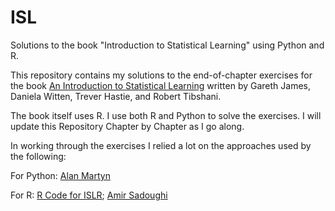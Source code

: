 # ISL
Solutions to the book "Introduction to Statistical Learning" using Python and R.

This repository contains my solutions to the end-of-chapter exercises for the book [An Introduction to Statistical Learning](https://statlearning.com/) written by Gareth James, Daniela Witten, Trever Hastie, and Robert Tibshani. 

The book itself uses R. I use both R and Python to solve the exercises. I will update this Repository Chapter by Chapter as I go along. 

In working through the exercises I relied a lot on the approaches used by the following:

   For Python:
      [Alan Martyn](www.alanmartyn.com)

   For R:
      [R Code for ISLR](https://statlearning.com/code.html); [Amir Sadoughi](http://asadoughi.github.io/stat-learning)


